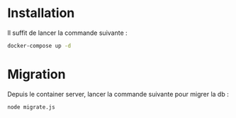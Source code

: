 # Installation

Il suffit de lancer la commande suivante :

````bash
docker-compose up -d
````

# Migration

Depuis le container server, lancer la commande suivante pour migrer la db :

````bash
node migrate.js
````